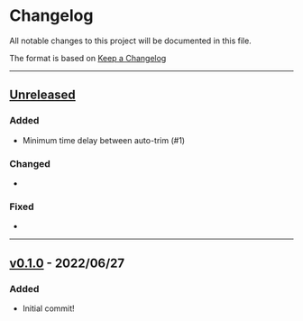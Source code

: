 # Changelog

All notable changes to this project will be documented in this file.

The format is based on [Keep a Changelog](http://keepachangelog.com/en/1.0.0/)

---

## [Unreleased]

### Added

- Minimum time delay between auto-trim (#1)

### Changed

-

### Fixed

-

---

## [v0.1.0] - 2022/06/27

### Added

- Initial commit!

[Unreleased]: https://github.com/zlovatt/obsidian-trim-whitespace/compare/master...develop
[v0.1.0]: https://github.com/zlovatt/obsidian-trim-whitespace/compare/a53bdb3...v0.1.0
